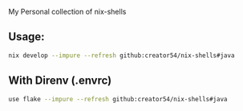 My Personal collection of nix-shells

## Usage:
```bash
nix develop --impure --refresh github:creator54/nix-shells#java
```
## With Direnv (.envrc)
```bash
use flake --impure --refresh github:creator54/nix-shells#java
```
